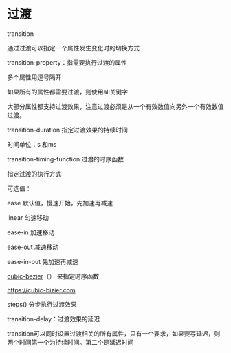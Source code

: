 # 过渡

transition

通过过渡可以指定一个属性发生变化时的切换方式



transition-property：指需要执行过渡的属性

多个属性用逗号隔开

如果所有的属性都需要过渡，则使用all关键字

大部分属性都支持过渡效果，注意过渡必须是从一个有效数值向另外一个有效数值过渡。



transition-duration 指定过渡效果的持续时间

时间单位：s 和ms



transition-timing-function 过渡的时序函数

指定过渡的执行方式

可选值：

ease 默认值，慢速开始，先加速再减速

linear 匀速移动

ease-in 加速移动

ease-out 减速移动

ease-in-out 先加速再减速

[cubic-bezier](https://cubic-bezier.com/)（） 来指定时序函数

https://cubic-bizier.com

steps() 分步执行过渡效果

transition-delay：过渡效果的延迟





transition可以同时设置过渡相关的所有属性，只有一个要求，如果要写延迟，则两个时间第一个为持续时间。第二个是延迟时间

